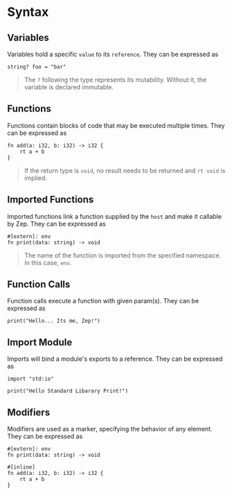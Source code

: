 # Syntax

## Variables

Variables hold a specific `value` to its `reference`. They can be expressed as

`string? foo = "bar"`

> The `?` following the type represents its mutability. Without it, the variable is declared immutable.

## Functions

Functions contain blocks of code that may be executed multiple times. They can be expressed as

```
fn add(a: i32, b: i32) -> i32 {
    rt a + b
}
```

> If the return type is `void`, no result needs to be returned and `rt void` is implied.

## Imported Functions

Imported functions link a function supplied by the `host` and make it callable by Zep. They can be expressed as

```
#[extern]: env
fn print(data: string) -> void
```

> The name of the function is imported from the specified namespace. In this case, `env`.

## Function Calls

Function calls execute a function with given param(s). They can be expressed as

```
print("Hello... Its me, Zep!")
```

## Import Module

Imports will bind a module's exports to a reference. They can be expressed as

```
import "std:io"

print("Hello Standard Libarary Print!")
```

## Modifiers

Modifiers are used as a marker, specifying the behavior of any element. They can be expressed as

```
#[extern]: env
fn print(data: string) -> void

#[inline]
fn add(a: i32, b: i32) -> i32 {
    rt a + b
}
```
